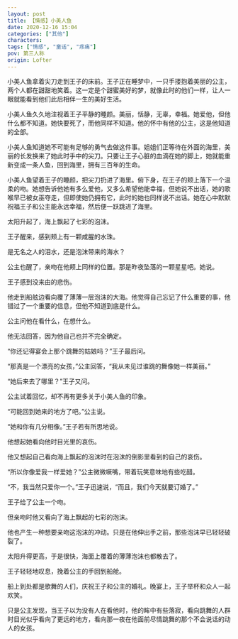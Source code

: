 ```yaml
---
layout: post
title: 【情感】小美人鱼
date: 2020-12-16 15:04
categories: ["其他"]
characters: 
tags: ["情感", "童话", "疼痛"]
pov: 第三人称
origin: Lofter
---
```


小美人鱼拿着尖刀走到王子的床前。王子正在睡梦中，一只手搂抱着美丽的公主，两个人都在甜甜地笑着。这一定是个甜蜜美好的梦，就像此时的他们一样，让人一眼就能看到他们此后相伴一生的美好生活。

小美人鱼久久地注视着王子平静的睡颜。美丽，恬静，无辜，幸福。她爱他，但他什么都不知道。她快要死了，而他同样不知道。他的怀中有他的公主，这是他知道的全部。

小美人鱼知道她不可能有足够的勇气去做这件事。姐姐们正等待在外面的海里，美丽的长发换来了她此时手中的尖刀。只要让王子心脏的血滴在她的脚上，她就能重新变成一条人鱼，回到海里，拥有三百年的生命。

小美人鱼望着王子的睡颜，把尖刀扔进了海里。俯下身，在王子的颊上落下一个温柔的吻。她想告诉他她有多么爱他，又多么希望他能幸福，但她说不出话，她的歌喉早已被女巫夺走，但即使她仍拥有它，此时的她也同样说不出话。她在心中默默祝福王子和公主能永远幸福，然后便一跃跳进了海里。

太阳升起了，海上飘起了七彩的泡沫。

王子醒来，感到颊上有一颗咸腥的水珠。

是无名之人的泪水，还是泡沫带来的海水？

公主也醒了，亲吻在他颊上同样的位置。那是昨夜坠落的一颗星星吧。她说。

王子感到没来由的悲伤。

他走到船舷边看向覆了薄薄一层泡沫的大海。他觉得自己忘记了什么重要的事，他错过了一个重要的信息，但他不知道到底是什么。

公主问他在看什么，在想什么。

他无法回答，因为他自己也并不完全确定。

“你还记得宴会上那个跳舞的姑娘吗？”王子最后问。

“那真是一个漂亮的女孩，”公主回答，“我从未见过谁跳的舞像她一样美丽。”

“她后来去了哪里？”王子又问。

公主试着回忆，却不再有更多关于小美人鱼的印象。

“可能回到她来的地方了吧。”公主说。

“她和你有几分相像。”王子若有所思地说。

他想起她看向他时目光里的哀伤。

他又想起自己看向海上飘起的泡沫时在泡沫的倒影里看到的自己的哀伤。

“所以你像爱我一样爱她？”公主微微噘嘴，带着玩笑意味地有些吃醋。

“不，我当然只爱你一个。”王子迅速说，“而且，我们今天就要订婚了。”

王子给了公主一个吻。

但亲吻时他又看向了海上飘起的七彩的泡沫。

他也产生一种想要亲吻这泡沫的冲动。只是在他伸出手之前，那些泡沫早已轻轻破裂了。

太阳升得更高，于是很快，海面上覆着的薄薄泡沫也都散去了。

王子轻轻地叹息，挽着公主的手回到船舱。

船上到处都是歌舞的人们，庆祝王子和公主的婚礼。晚宴上，王子举杯和众人一起欢笑。

只是公主发现，当王子以为没有人在看他时，他的眸中有些落寂，看向跳舞的人群时目光似乎看向了更远的地方，看向那一夜在他面前尽情跳舞的那个不会说话的动人的女孩。
